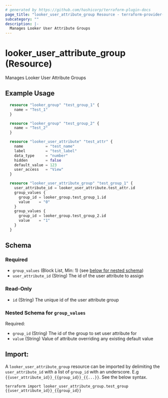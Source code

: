 ```yaml
---
# generated by https://github.com/hashicorp/terraform-plugin-docs
page_title: "looker_user_attribute_group Resource - terraform-provider-looker"
subcategory: ""
description: |-
  Manages Looker User Attribute Groups
---
```


# looker_user_attribute_group (Resource)

Manages Looker User Attribute Groups

## Example Usage

```terraform
  resource "looker_group" "test_group_1" {
    name = "Test_1"
  }

  resource "looker_group" "test_group_2" {
    name = "Test_2"
  }

  resource "looker_user_attribute" "test_attr" {
    name          = "test_name"
    label         = "test_label"
    data_type     = "number"
    hidden        = false
    default_value = 123
    user_access   = "View"
  }

  resource "looker_user_attribute_group" "test_group_1" {
    user_attribute_id = looker_user_attribute.test_attr.id
    group_values {
      group_id = looker_group.test_group_1.id
      value    = "0"
    }
    group_values {
      group_id = looker_group.test_group_2.id
      value    = "1"
    }
  }
```

<!-- schema generated by tfplugindocs -->

## Schema

### Required

- `group_values` (Block List, Min: 1) (see [below for nested schema](#nestedblock--group_values))
- `user_attribute_id` (String) The id of the user attribute to assign

### Read-Only

- `id` (String) The unique id of the user attribute group

<a id="nestedblock--group_values"></a>

### Nested Schema for `group_values`

Required:

- `group_id` (String) The id of the group to set user attribute for
- `value` (String) Value of attribute overriding any existing default value

## Import:

A `looker_user_attribute_group` resource can be imported by delimiting the `user_attribute_id` with a list of `group_id` with an underscore. E.g `{{user_attribute_id}}_{{group_id}}_{{...}}`. See the below syntax.

```
terraform import looker_user_attribute_group.test_group {{user_attribute_id}}_{{group_id}}
```

